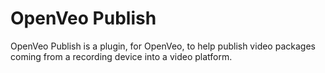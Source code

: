 # OpenVeo Publish

OpenVeo Publish is a plugin, for OpenVeo, to help publish video packages coming from a recording device into a video platform.